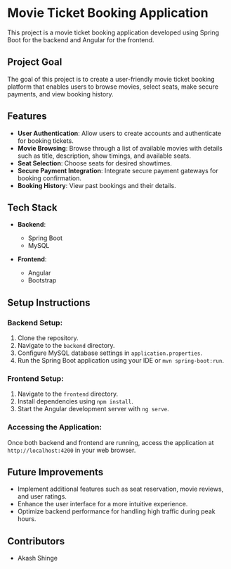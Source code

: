 # Movie Ticket Booking Application

This project is a movie ticket booking application developed using Spring Boot for the backend and Angular for the frontend.

## Project Goal
The goal of this project is to create a user-friendly movie ticket booking platform that enables users to browse movies, select seats, make secure payments, and view booking history.

## Features
- **User Authentication**: Allow users to create accounts and authenticate for booking tickets.
- **Movie Browsing**: Browse through a list of available movies with details such as title, description, show timings, and available seats.
- **Seat Selection**: Choose seats for desired showtimes.
- **Secure Payment Integration**: Integrate secure payment gateways for booking confirmation.
- **Booking History**: View past bookings and their details.

## Tech Stack
- **Backend**:
  - Spring Boot
  - MySQL
  
- **Frontend**:
  - Angular
  - Bootstrap
  
## Setup Instructions
### Backend Setup:
1. Clone the repository.
2. Navigate to the `backend` directory.
3. Configure MySQL database settings in `application.properties`.
4. Run the Spring Boot application using your IDE or `mvn spring-boot:run`.

### Frontend Setup:
1. Navigate to the `frontend` directory.
2. Install dependencies using `npm install`.
3. Start the Angular development server with `ng serve`.

### Accessing the Application:
Once both backend and frontend are running, access the application at `http://localhost:4200` in your web browser.

## Future Improvements
- Implement additional features such as seat reservation, movie reviews, and user ratings.
- Enhance the user interface for a more intuitive experience.
- Optimize backend performance for handling high traffic during peak hours.

## Contributors
- Akash Shinge
